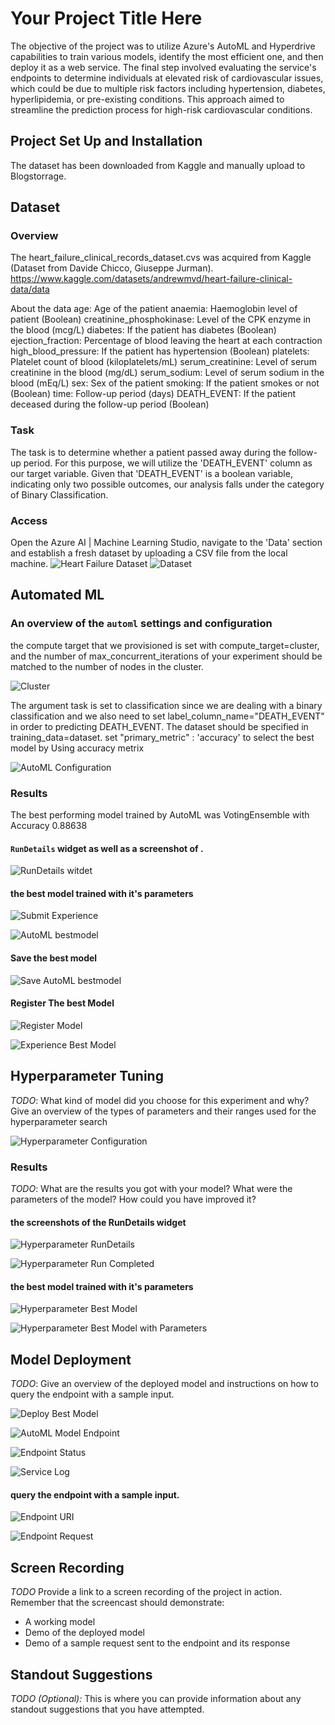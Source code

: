 # Your Project Title Here

The objective of the project was to utilize Azure's AutoML and Hyperdrive capabilities to train various models, identify the most efficient one, and then deploy it as a web service. The final step involved evaluating the service's endpoints to determine individuals at elevated risk of cardiovascular issues, which could be due to multiple risk factors including hypertension, diabetes, hyperlipidemia, or pre-existing conditions. This approach aimed to streamline the prediction process for high-risk cardiovascular conditions.

## Project Set Up and Installation
The dataset has been downloaded from Kaggle and manually upload to Blogstorrage.

## Dataset

### Overview
The heart_failure_clinical_records_dataset.cvs was acquired from Kaggle (Dataset from Davide Chicco, Giuseppe Jurman). 
https://www.kaggle.com/datasets/andrewmvd/heart-failure-clinical-data/data

About the data
age: Age of the patient
anaemia: Haemoglobin level of patient (Boolean)
creatinine_phosphokinase: Level of the CPK enzyme in the blood (mcg/L)
diabetes: If the patient has diabetes (Boolean)
ejection_fraction: Percentage of blood leaving the heart at each contraction
high_blood_pressure: If the patient has hypertension (Boolean)
platelets: Platelet count of blood (kiloplatelets/mL)
serum_creatinine: Level of serum creatinine in the blood (mg/dL)
serum_sodium: Level of serum sodium in the blood (mEq/L)
sex: Sex of the patient
smoking: If the patient smokes or not (Boolean)
time: Follow-up period (days)
DEATH_EVENT: If the patient deceased during the follow-up period (Boolean)

### Task
The task is to determine whether a patient passed away during the follow-up period. For this purpose, we will utilize the 'DEATH_EVENT' column as our target variable. Given that 'DEATH_EVENT' is a boolean variable, indicating only two possible outcomes, our analysis falls under the category of Binary Classification. 

### Access
Open the Azure AI | Machine Learning Studio, navigate to the 'Data' section and establish a fresh dataset by uploading a CSV file from the local machine.
![Heart Failure Dataset](/images/dataset.jpeg)
![Dataset](/images/dataset_view.jpeg)

## Automated ML
### An overview of the `automl` settings and configuration
the compute target that we provisioned is set with compute_target=cluster, and the number of max_concurrent_iterations of your experiment should be matched to the number of nodes in the cluster.

![Cluster](/images/cluster.jpeg)

The argument task is set to classification since we are dealing with a binary classification and we also need to set label_column_name="DEATH_EVENT" in order to predicting DEATH_EVENT. 
The dataset should be specified in training_data=dataset.
set "primary_metric" : 'accuracy' to select the best model by Using accuracy metrix

![AutoML Configuration](/images/AutoMLConfig.jpeg)

### Results

The best performing model trained by AutoML was VotingEnsemble with Accuracy 0.88638

#### `RunDetails` widget as well as a screenshot of .
![RunDetails witdet](/images/RunDetails_widget.jpeg)

#### the best model trained with it's parameters

![Submit Experience](/images/Experience_Submit.jpeg)

![AutoML bestmodel](/images/AutoML_bestmodel.jpeg)

#### Save the best model 

![Save AutoML bestmodel](/images/AutoML_SaveBestModel.jpeg)

#### Register The best Model
![Register Model](/images/AutoML_RegisterModel.jpeg)

![Experience Best Model](/images/Experience_BestModel.jpeg)


## Hyperparameter Tuning
*TODO*: What kind of model did you choose for this experiment and why? Give an overview of the types of parameters and their ranges used for the hyperparameter search

![Hyperparameter Configuration](/images/Hyper_config.jpeg)


### Results
*TODO*: What are the results you got with your model? What were the parameters of the model? How could you have improved it?

#### the screenshots of the RunDetails widget

![Hyperparameter RunDetails](/images/Hyper_Rundetails.jpeg)

![Hyperparameter Run Completed](/images/Hyper_RunCompleted.jpeg)

#### the best model trained with it's parameters

![Hyperparameter Best Model](/images/Hyper_BestModel.jpeg)

![Hyperparameter Best Model with Parameters](/images/Hyper_BestModel_Para.jpeg)

## Model Deployment
*TODO*: Give an overview of the deployed model and instructions on how to query the endpoint with a sample input.

![Deploy Best Model](/images/AutoML_DeployBestModel.jpeg)

![AutoML Model Endpoint](/images/AutoML_BestModel_Endpoint.jpeg)

![Endpoint Status](/images/Endpoint_Status.jpeg)

![Service Log](/images/Service_Log.jpeg)

#### query the endpoint with a sample input.

![Endpoint URI](/images/Endpoint_URI_Code.jpeg)

![Endpoint Request](/images/Endpoint_Request_Result.jpeg)

## Screen Recording
*TODO* Provide a link to a screen recording of the project in action. Remember that the screencast should demonstrate:
- A working model
- Demo of the deployed  model
- Demo of a sample request sent to the endpoint and its response

## Standout Suggestions
*TODO (Optional):* This is where you can provide information about any standout suggestions that you have attempted.
